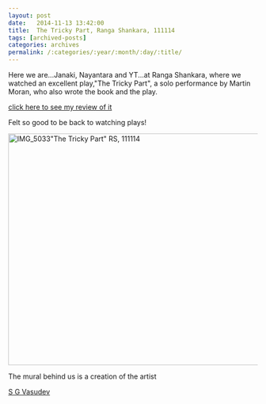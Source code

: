 ```yaml
---
layout: post
date:	2014-11-13 13:42:00
title:  The Tricky Part, Ranga Shankara, 111114
tags: [archived-posts]
categories: archives
permalink: /:categories/:year/:month/:day/:title/
---
```

Here we are...Janaki, Nayantara and YT...at Ranga Shankara, where we watched an excellent play,"The Tricky Part", a solo performance by Martin Moran, who also wrote the book and the play.

<a href="http://bangalore.citizenmatters.in/blogs/deepa-s-jottings/blog_posts/the-tricky-part-play-review"> click here to see my review of it </a>

Felt so good to be back to watching plays!



<a href="https://www.flickr.com/photos/86494503@N00/15593419967" title="IMG_5033&quot;The Tricky Part&quot; RS, 111114 by mohandep, on Flickr"><img src="https://farm8.staticflickr.com/7477/15593419967_983af3d955_z.jpg" width="640" height="468" alt="IMG_5033&quot;The Tricky Part&quot; RS, 111114"></a>

The mural behind us is a creation of the artist 

<a href="http://www.vasudevart.com/"> S G Vasudev </a>

